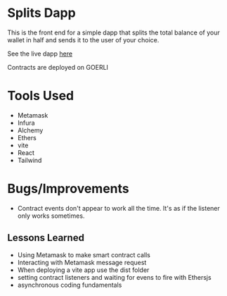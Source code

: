 # Splits Dapp

This is the front end for a simple dapp that splits the total balance of your wallet in half and sends it to the user of your choice.

See the live dapp [here](https://splitsdapp.netlify.app/)

Contracts are deployed on GOERLI

# Tools Used

- Metamask
- Infura
- Alchemy
- Ethers
- vite
- React
- Tailwind

# Bugs/Improvements

- Contract events don't appear to work all the time. It's as if the listener only works sometimes.

## Lessons Learned

- Using Metamask to make smart contract calls
- Interacting with Metamask message request
- When deploying a vite app use the dist folder
- setting contract listeners and waiting for evens to fire with Ethersjs
- asynchronous coding fundamentals
